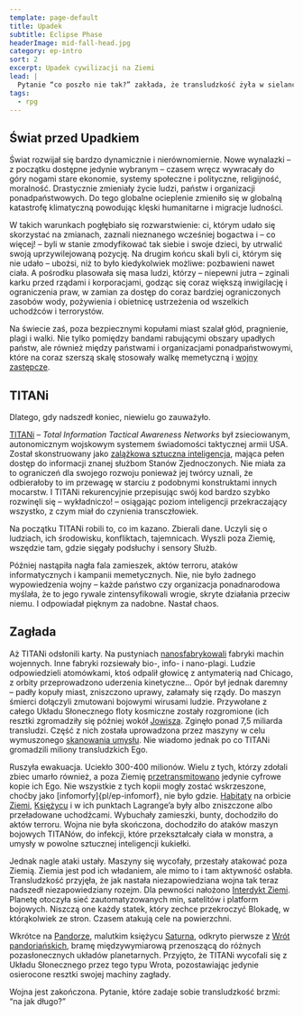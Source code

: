 ```yaml
---
template: page-default
title: Upadek
subtitle: Eclipse Phase
headerImage: mid-fall-head.jpg
category: ep-intro
sort: 2
excerpt: Upadek cywilizacji na Ziemi
lead: |
  Pytanie “co poszło nie tak?” zakłada, że transludzkość żyła w sielance a apokalipsę sprowadził jakiś jeden czynnik. To nie do końca prawda.
tags: 
  - rpg
---
```

## Świat przed Upadkiem

Świat rozwijał się bardzo dynamicznie i nierównomiernie. Nowe wynalazki – z początku dostępne jedynie wybranym – czasem wręcz wywracały do góry nogami stare ekonomie, systemy społeczne i polityczne, religijność, moralność. Drastycznie zmieniały życie ludzi, państw i organizacji ponadpaństwowych. Do tego globalne ocieplenie zmieniło się w globalną katastrofę klimatyczną powodując klęski humanitarne i migracje ludności.

W takich warunkach pogłębiało się rozwarstwienie: ci, którym udało się skorzystać na zmianach, zaznali nieznanego wcześniej bogactwa i – co więcej! – byli w stanie zmodyfikować tak siebie i swoje dzieci, by utrwalić swoją uprzywilejowaną pozycję. Na drugim końcu skali byli ci, którym się nie udało – ubożsi, niż to było kiedykolwiek możliwe: pozbawieni nawet ciała. A pośrodku plasowała się masa ludzi, którzy – niepewni jutra – zginali karku przed rządami i korporacjami, godząc się coraz większą inwigilację i ograniczenia praw, w zamian za dostęp do coraz bardziej ograniczonych zasobów wody, pożywienia i obietnicę ustrzeżenia od wszelkich uchodźców i terrorystów.

Na świecie zaś, poza bezpiecznymi kopułami miast szalał głód, pragnienie, plagi i walki. Nie tylko pomiędzy bandami rabującymi obszary upadłych państw, ale również między państwami i organizacjami ponadpaństwowymi, które na coraz szerszą skalę stosowały walkę memetyczną i [wojny zastępcze](http://pl.wikipedia.org/wiki/Wojna_zastępcza).

## TITANi

Dlatego, gdy nadszedł koniec, niewielu go zauważyło.

[TITANi](../Encyklopedia/Titani.md) – *Total Information Tactical Awareness Networks* był zsieciowanym, autonomicznym wojskowym systemem świadomości taktycznej armii USA. Został skonstruowany jako [zalążkowa sztuczna inteligencja](Zalazkowa-sztuczna-inteligencja.md), mająca pełen dostęp do informacji znanej służbom Stanów Zjednoczonych. Nie miała za to ograniczeń dla swojego rozwoju ponieważ jej twórcy uznali, że odbierałoby to im przewagę w starciu z podobnymi konstruktami innych mocarstw. I TITANi rekurencyjnie przepisując swój kod bardzo szybko rozwinęli się – wykładniczo! – osiągając poziom inteligencji przekraczający wszystko, z czym miał do czynienia transczłowiek.

Na początku TITANi robili to, co im kazano. Zbierali dane. Uczyli się o ludziach, ich środowisku, konfliktach, tajemnicach. Wyszli poza Ziemię, wszędzie tam, gdzie sięgały podsłuchy i sensory Służb.

Później nastąpiła nagła fala zamieszek, aktów terroru, ataków informatycznych i kampanii memetycznych. Nie, nie było żadnego wypowiedzenia wojny – każde państwo czy organizacja ponadnarodowa myślała, że to jego rywale zintensyfikowali wrogie, skryte działania przeciw niemu. I odpowiadał pięknym za nadobne. Nastał chaos.

## Zagłada

Aż TITANi odsłonili karty. Na pustyniach [nanosfabrykowali](../Encyklopedia/Nanofabrykacja) fabryki machin wojennych. Inne fabryki rozsiewały bio-, info- i nano-plagi. Ludzie odpowiedzieli atomówkami, ktoś odpalił głowicę z antymaterią nad Chicago, z orbity przeprowadzono uderzenia kinetyczne… Opór był jednak daremny – padły kopuły miast, zniszczono uprawy, załamały się rządy. Do maszyn śmierci dołączyli zmutowani bojowymi wirusami ludzie. Przywołane z całego Układu Słonecznego floty kosmiczne zostały rozgromione (ich resztki zgromadziły się później wokół [Jowisza](#). Zginęło ponad 7,5 miliarda transludzi. Część z nich została uprowadzona przez maszyny w celu wymuszonego [skanowania umysłu](../Encyklopedia/Emulacja-umyslu.md). Nie wiadomo jednak po co TITANi gromadzili miliony transludzkich Ego.

Ruszyła ewakuacja. Uciekło 300-400 milionów. Wielu z tych, którzy zdołali zbiec umarło również, a poza Ziemię [przetransmitowano](../Encyklopedia/Egotransfer.md) jedynie cyfrowe kopie ich Ego. Nie wszystkie z tych kopii mogły zostać wskrzeszone, choćby jako [infomorfy]{pl/ep-infomorf}, nie było gdzie. [Habitaty](#) na orbicie [Ziemi](#), [Księżycu](Luna.md) i w ich punktach Lagrange’a były albo zniszczone albo przeładowane uchodźcami. Wybuchały zamieszki, bunty, dochodziło do aktów terroru. Wojna nie była skończona, dochodziło do ataków maszyn bojowych TITANów, do infekcji, które przekształcały ciała w monstra, a umysły w powolne sztucznej inteligencji kukiełki.

Jednak nagle ataki ustały. Maszyny się wycofały, przestały atakować poza Ziemią. Ziemia jest pod ich władaniem, ale mimo to i tam aktywność osłabła. Transludzkość przyjęła, że jak nastała niezapowiedziana wojna tak teraz nadszedł niezapowiedziany rozejm. Dla pewności nałożono [Interdykt Ziemi](../Encyklopedia/Interdykt-Ziemi.md). Planetę otoczyła sieć zautomatyzowanych min, satelitów i platform bojowych. Niszczą one każdy statek, który zechce przekroczyć Blokadę, w którąkolwiek ze stron. Czasem atakują cele na powierzchni.

Wkrótce na [Pandorze](../Atlas/Zewnetrze/Saturn/Pandora.md), malutkim księżycu [Saturna](Saturn.md), odkryto pierwsze z [Wrót pandoriańskich](#), bramę międzywymiarową przenoszącą do różnych pozasłonecznych układów planetarnych. Przyjęto, że TITANi wycofali się z Układu Słonecznego przez tego typu Wrota, pozostawiając jedynie osierocone resztki swojej machiny zagłady.

Wojna jest zakończona. Pytanie, które zadaje sobie transludzkość brzmi: “na jak długo?”
